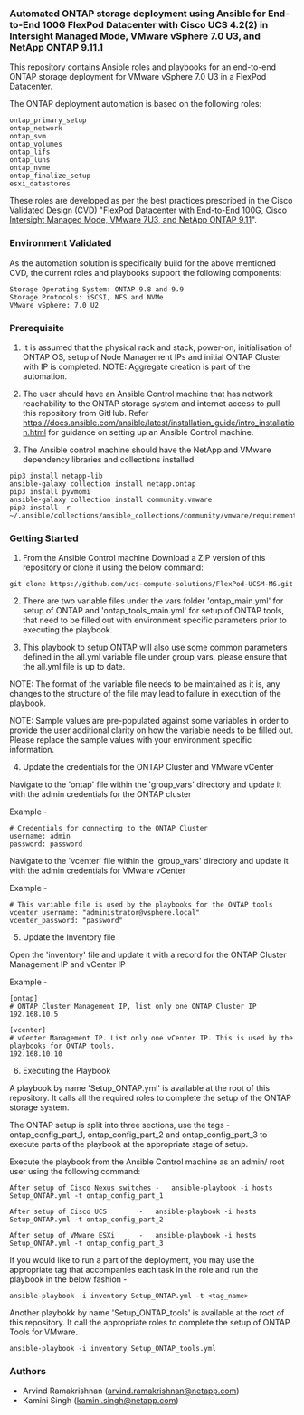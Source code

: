 ### Automated ONTAP storage deployment using Ansible for End-to-End 100G FlexPod Datacenter with Cisco UCS 4.2(2) in Intersight Managed Mode, VMware vSphere 7.0 U3, and NetApp ONTAP 9.11.1
 
This repository contains Ansible roles and playbooks for an end-to-end ONTAP storage deployment for VMware vSphere 7.0 U3 in a FlexPod Datacenter.

The ONTAP deployment automation is based on the following roles:

	ontap_primary_setup
	ontap_network
	ontap_svm
	ontap_volumes
	ontap_lifs
	ontap_luns
	ontap_nvme
	ontap_finalize_setup
	esxi_datastores

These roles are developed as per the best practices prescribed in the Cisco Validated Design (CVD) "[FlexPod Datacenter with End-to-End 100G, Cisco Intersight Managed Mode, VMware 7U3, and NetApp ONTAP 9.11](https://www.cisco.com/c/en/us/td/docs/unified_computing/ucs/UCS_CVDs/flexpod_ucs_xseries_e2e_ontap_manual_deploy.html)".

### Environment Validated

As the automation solution is specifically build for the above mentioned CVD, the current roles and playbooks support the following components:

	Storage Operating System: ONTAP 9.8 and 9.9
	Storage Protocols: iSCSI, NFS and NVMe
	VMware vSphere: 7.0 U2

### Prerequisite

1. It is assumed that the physical rack and stack, power-on, initialisation of ONTAP OS, setup of Node Management IPs and initial ONTAP Cluster with IP is completed.
NOTE: Aggregate creation is part of the automation.

2. The user should have an Ansible Control machine that has network reachability to the ONTAP storage system and internet access to pull this repository from GitHub.
Refer https://docs.ansible.com/ansible/latest/installation_guide/intro_installation.html for guidance on setting up an Ansible Control machine.

3. The Ansible control machine should have the NetApp and VMware dependency libraries and collections installed

```
pip3 install netapp-lib
ansible-galaxy collection install netapp.ontap
pip3 install pyvmomi
ansible-galaxy collection install community.vmware
pip3 install -r ~/.ansible/collections/ansible_collections/community/vmware/requirements.txt
```

### Getting Started

1. From the Ansible Control machine Download a ZIP version of this repository or clone it using the below command:
	
```
git clone https://github.com/ucs-compute-solutions/FlexPod-UCSM-M6.git
```

2. There are two variable files under the vars folder 'ontap_main.yml' for setup of ONTAP and 'ontap_tools_main.yml' for setup of ONTAP tools, that need to be filled out with environment specific parameters prior to executing the playbook.

3. This playbook to setup ONTAP will also use some common parameters defined in the all.yml variable file under group_vars, please ensure that the all.yml file is up to date. 

NOTE: The format of the variable file needs to be maintained as it is, any changes to the structure of the file may lead to failure in execution of the playbook.

NOTE: Sample values are pre-populated against some variables in order to provide the user additional clarity on how the variable needs to be filled out. Please replace the sample values with your environment specific information.

4. Update the credentials for the ONTAP Cluster and VMware vCenter

Navigate to the 'ontap' file within the 'group_vars' directory and update it with the admin credentials for the ONTAP cluster 

Example -

	# Credentials for connecting to the ONTAP Cluster
	username: admin
	password: password

Navigate to the 'vcenter' file within the 'group_vars' directory and update it with the admin credentials for VMware vCenter

Example -

	# This variable file is used by the playbooks for the ONTAP tools
	vcenter_username: "administrator@vsphere.local"
	vcenter_password: "password"

5. Update the Inventory file

Open the 'inventory' file and update it with a record for the ONTAP Cluster Management IP and vCenter IP

Example -


	[ontap]
	# ONTAP Cluster Management IP, list only one ONTAP Cluster IP
	192.168.10.5

	[vcenter]
	# vCenter Management IP. List only one vCenter IP. This is used by the playbooks for ONTAP tools.
	192.168.10.10

6. Executing the Playbook

A playbook by name 'Setup_ONTAP.yml' is available at the root of this repository. It calls all the required roles to complete the setup of the ONTAP storage system.

The ONTAP setup is split into three sections, use the tags - ontap_config_part_1, ontap_config_part_2 and ontap_config_part_3 to execute parts of the playbook at the appropriate stage of setup.

Execute the playbook from the Ansible Control machine as an admin/ root user using the following command:


	After setup of Cisco Nexus switches	-	ansible-playbook -i hosts Setup_ONTAP.yml -t ontap_config_part_1

	After setup of Cisco UCS		-	ansible-playbook -i hosts Setup_ONTAP.yml -t ontap_config_part_2

	After setup of VMware ESXi		-	ansible-playbook -i hosts Setup_ONTAP.yml -t ontap_config_part_3
	

If you would like to run a part of the deployment, you may use the appropriate tag that accompanies each task in the role and run the playbook in the below fashion -

	ansible-playbook -i inventory Setup_ONTAP.yml -t <tag_name>
	
Another playbokk by name 'Setup_ONTAP_tools' is available at the root of this repository. It call the appropriate roles to complete the setup of ONTAP Tools for VMware. 

	ansible-playbook -i inventory Setup_ONTAP_tools.yml

### Authors

 * Arvind Ramakrishnan (arvind.ramakrishnan@netapp.com)
 * Kamini Singh (kamini.singh@netapp.com) 
